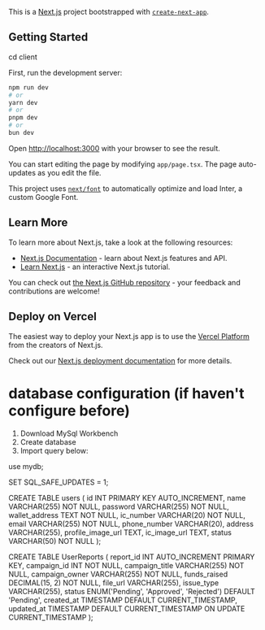 This is a [Next.js](https://nextjs.org/) project bootstrapped with [`create-next-app`](https://github.com/vercel/next.js/tree/canary/packages/create-next-app).

## Getting Started

cd client

First, run the development server:

```bash
npm run dev
# or
yarn dev
# or
pnpm dev
# or
bun dev
```

Open [http://localhost:3000](http://localhost:3000) with your browser to see the result.

You can start editing the page by modifying `app/page.tsx`. The page auto-updates as you edit the file.

This project uses [`next/font`](https://nextjs.org/docs/basic-features/font-optimization) to automatically optimize and load Inter, a custom Google Font.

## Learn More

To learn more about Next.js, take a look at the following resources:

- [Next.js Documentation](https://nextjs.org/docs) - learn about Next.js features and API.
- [Learn Next.js](https://nextjs.org/learn) - an interactive Next.js tutorial.

You can check out [the Next.js GitHub repository](https://github.com/vercel/next.js/) - your feedback and contributions are welcome!

## Deploy on Vercel

The easiest way to deploy your Next.js app is to use the [Vercel Platform](https://vercel.com/new?utm_medium=default-template&filter=next.js&utm_source=create-next-app&utm_campaign=create-next-app-readme) from the creators of Next.js.

Check out our [Next.js deployment documentation](https://nextjs.org/docs/deployment) for more details.

# database configuration (if haven't configure before)

1. Download MySql Workbench
2. Create database
3. Import query below:

use mydb;

SET SQL_SAFE_UPDATES = 1;

CREATE TABLE users (
    id INT PRIMARY KEY AUTO_INCREMENT,
    name VARCHAR(255) NOT NULL,
    password VARCHAR(255) NOT NULL,
    wallet_address TEXT NOT NULL,
    ic_number VARCHAR(20) NOT NULL,
    email VARCHAR(255) NOT NULL,
    phone_number VARCHAR(20),
    address VARCHAR(255),
    profile_image_url TEXT, 
    ic_image_url TEXT,
    status VARCHAR(50) NOT NULL
);

CREATE TABLE UserReports (
  report_id INT AUTO_INCREMENT PRIMARY KEY,
  campaign_id INT NOT NULL,
  campaign_title VARCHAR(255) NOT NULL,
  campaign_owner VARCHAR(255) NOT NULL,
  funds_raised DECIMAL(15, 2) NOT NULL,
  file_url VARCHAR(255),
  issue_type VARCHAR(255),
  status ENUM('Pending', 'Approved', 'Rejected') DEFAULT 'Pending',
  created_at TIMESTAMP DEFAULT CURRENT_TIMESTAMP,
  updated_at TIMESTAMP DEFAULT CURRENT_TIMESTAMP ON UPDATE CURRENT_TIMESTAMP
);